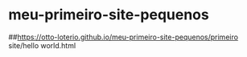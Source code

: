 # meu-primeiro-site-pequenos
##https://otto-loterio.github.io/meu-primeiro-site-pequenos/primeiro site/hello world.html
